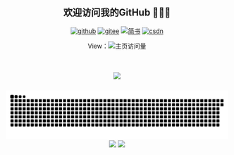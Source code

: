 <h2 align="center">欢迎访问我的GitHub 👏👏👏</h2>
<p align="center">
  <a href="https://github.com/rstyro"><img src="https://img.shields.io/badge/GitHub-24292e" alt="github"></a>
  <a href="https://gitee.com/rstyro"><img src="https://img.shields.io/badge/Gitee-ff0000" alt="gitee"></a>
  <a href="https://www.jianshu.com/u/651c15a1758a"><img src="https://img.shields.io/badge/简书-F95204" alt="简书"></a>
  <a href="https://blog.csdn.net/qq_32923745"><img src="https://img.shields.io/badge/CSDN-cf000e" alt="csdn"></a>
</p>
<div align="center">
View：<img src="https://profile-counter.glitch.me/rstyro/count.svg" alt="主页访问量">
</div>

<!-- 动态打字效果 -->
<h1 align="center">
  <a href="http://rstyro.gitee.io/blog/">
    <img src="https://readme-typing-svg.herokuapp.com?color=F74D18&lines=年轻是本钱，但不努力就不值钱;年轻的时候，梦想在远方。在远方的时候，梦想在家乡&center=true&size=23&width=1000">
  </a>
</h1>

<!-- 贪吃蛇代码贡献图 -->
<div align="center"><img src="https://github.com/rstyro/rstyro/blob/master/assets/github-contribution-grid-snake.svg" /></div>


<!-- GitHub数据统计 -->
<div align="center">
  <img height="137px" src="https://github-readme-stats.vercel.app/api?username=rstyro&hide_title=true&hide_border=true&show_icons=trueline_height=21&text_color=000&icon_color=000&bg_color=0,ea6161,ffc64d,fffc4d,52fa5a&theme=graywhite" />
  <img height="137px" src="https://github-readme-stats.vercel.app/api/top-langs/?username=rstyro&hide_title=true&hide_border=true&layout=compact&langs_count=6&text_color=000&icon_color=fff&bg_color=0,52fa5a,4dfcff,c64dff&theme=graywhite" />
</div>
<br>


<!--
**rstyro/rstyro** is a ✨ _special_ ✨ repository because its `README.md` (this file) appears on your GitHub profile.

Here are some ideas to get you started:

- 🔭 I’m currently working on ...
- 🌱 I’m currently learning ...
- 👯 I’m looking to collaborate on ...
- 🤔 I’m looking for help with ...
- 💬 Ask me about ...
- 📫 How to reach me: ...
- 😄 Pronouns: ...
- ⚡ Fun fact: ...
-->

